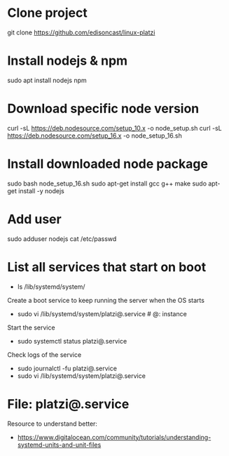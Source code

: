 # Clone project
git clone https://github.com/edisoncast/linux-platzi

# Install nodejs & npm
sudo apt install nodejs npm

# Download specific node version
curl -sL https://deb.nodesource.com/setup_10.x -o node_setup.sh
curl -sL https://deb.nodesource.com/setup_16.x -o node_setup_16.sh

# Install downloaded node package
sudo bash node_setup_16.sh
sudo apt-get install gcc g++ make
sudo apt-get install -y nodejs

# Add user
sudo adduser nodejs
cat /etc/passwd

# List all services that start on boot
- ls /lib/systemd/system/

Create a boot service to keep running the server when the OS starts
- sudo vi /lib/systemd/system/platzi@.service           # @: instance

Start the service
- sudo systemctl status platzi@.service

Check logs of the service
- sudo journalctl -fu platzi@.service
- sudo vi /lib/systemd/system/platzi@.service



# File: platzi@.service
Resource to understand better:
- https://www.digitalocean.com/community/tutorials/understanding-systemd-units-and-unit-files
